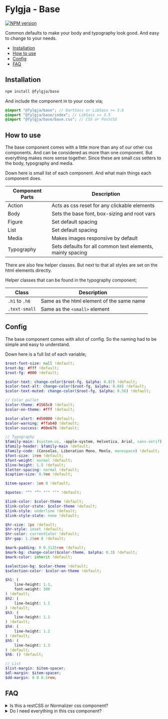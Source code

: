 # Fylgja - Base

[![NPM version](https://img.shields.io/npm/v/@fylgja/base.svg)](https://www.npmjs.org/package/@fylgja/base)

Common defaults to make your body and typography look good.
And easy to change to your needs.

- [Installation](#installation)
- [How to use](#how-to-use)
- [Config](#config)
- [FAQ](#faq)

## Installation

```bash
npm install @fylgja/base
```

And include the component in to your code via;

```scss 
@import "@fylgja/base"; // DartSass or LibSass >= 3.6
@import "@fylgja/base/index"; // LibSass <= 3.5
@import "@fylgja/base/base.css"; // CSS or PostCSS
```


## How to use

The base component comes with a little more than any of our other css components.
And can be considered as more than one component.
But everything makes more sense together.
Since these are small css setters to the body, typography and media.

Down here is small list of each component.
And what main things each component does.

| Component Parts | Description                                                |
| --------------- | ---------------------------------------------------------- |
| Action          | Acts as css reset for any clickable elements               |
| Body            | Sets the base font, box-sizing and root vars               |
| Figure          | Set default spacing                                        |
| List            | Set default spacing                                        |
| Media           | Makes images responsive by default                         |
| Typography      | Sets defaults for all common text elements, mainly spacing |

There are also few helper classes.
But next to that all styles are set on the html elements directly.

Helper classes that can be found in the typography component;

| Class          | Description                               |
| -------------- | ----------------------------------------- |
| `.h1` to `.h6` | Same as the html element of the same name |
| `.text-small`  | Same as the `<small>` element             |

## Config

The base component comes with allot of config.
So the naming had to be simple and easy to understand.

Down here is a full list of each variable;

```scss
$root-font-size: null !default;
$root-bg: #fff !default;
$root-fg: #000 !default;

$color-text: change-color($root-fg, $alpha: 0.87) !default;
$color-text-alt: change-color($root-fg, $alpha: 0.68) !default;
$color-text-muted: change-color($root-fg, $alpha: 0.56) !default;

// Color pallet
$color-theme: #1565c0 !default;
$color-on-theme: #fff !default;

$color-alert: #d50000 !default;
$color-warning: #ffab40 !default;
$color-success: #00e676 !default;

// Typography
$family-main: (system-ui, -apple-system, Helvetica, Arial, sans-serif) !default;
$family-header: $family-main !default;
$family-code: (Consolas, Liberation Mono, Menlo, monospace) !default;
$font-size: 1rem !default;
$font-weight: normal !default;
$line-height: 1.5 !default;
$letter-spacing: normal !default;
$caption-size: 0.9em !default;

$item-spacer: 1em 0 !default;

$quotes: "“" "”" "‘" "’" !default;

$link-color: $color-theme !default;
$link-color-state: $color-theme !default;
$link-style: underline !default;
$link-style-state: none !default;

$hr-size: 1px !default;
$hr-style: inset !default;
$hr-color: currentColor !default;
$hr-gap: 1.25em 0 !default;

$mark-padding: 0 0.3125rem !default;
$mark-bg: change-color($color-theme, $alpha: 0.3) !default;
$mark-color: inherit !default;

$selection-bg: $color-theme !default;
$selection-color: $color-on-theme !default;

$h1: (
    line-height: 1.1,
    font-weight: 300
) !default;
$h2: (
    line-height: 1.1
) !default;
$h3: (
    line-height: 1.1
) !default;
$h4: (
    line-height: 1.2
) !default;
$h5: (
    line-height: 1.3
) !default;
$h6: () !default;

// List
$list-margin: $item-spacer;
$dl-margin: $item-spacer;
$dd-margin: 0 0 0.5rem;
```

## FAQ

<details><summary>Is this a restCSS or Normalizer css component?</summary>

**No!**

The base component is a setter for common styles but not a reset file.

Each reset for a specific html element is handled by the component that needs it.
And not first set by one reset file and then restyled by the component.
Which creates double css.

</details>

<details><summary>Do I need everything in this css component?</summary>

**No!**

If you need only parts of the base component just import these parts only.

```scss
@import "@fylgja/base/body";
@import "@fylgja/base/media";
```

</details>
